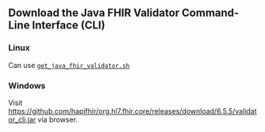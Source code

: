 ## Download the Java FHIR Validator Command-Line Interface (CLI)

### Linux

Can use [`get_java_fhir_validator.sh`](/FHIR-validator/get_java_fhir_validator.sh)

### Windows

Visit https://github.com/hapifhir/org.hl7.fhir.core/releases/download/6.5.5/validator_cli.jar via browser.
